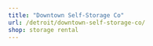 ```yaml
---
title: "Downtown Self-Storage Co"
url: /detroit/downtown-self-storage-co/
shop: storage rental
---
```


